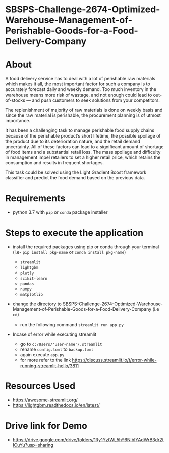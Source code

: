﻿# SBSPS-Challenge-2674-Optimized-Warehouse-Management-of-Perishable-Goods-for-a-Food-Delivery-Company

 
 # About

A food delivery service has to deal with a lot of perishable raw materials which makes it all, the most important factor for such a company is to accurately forecast daily and weekly demand. Too much inventory in the warehouse means more risk of wastage, and not enough could lead to out-of-stocks — and push customers to seek solutions from your competitors.

The replenishment of majority of raw materials is done on weekly basis and since the raw material is perishable, the procurement planning is of utmost importance.

It has been a challenging task to manage perishable food supply chains because of the perishable product’s short lifetime, the possible spoilage of the product due to its deterioration nature, and the retail demand uncertainty. All of these factors can lead to a significant amount of shortage of food items and a substantial retail loss. The mass spoilage and difficulty in management impel retailers to set a higher retail price, which retains the consumption and results in frequent shortages.

This task could be solved using the Light Gradient Boost framework classifier and predict the food demand based on the previous data. 
# Requirements
* python 3.7 with ```pip``` or ```conda``` package installer
# Steps to execute the application
- install the required packages using pip or conda through your terminal (i.e- ```pip install pkg-name``` or ```conda install pkg-name```)
   * ```streamlit```
   * ```lightgbm```
   * ```plotly```
   * ```scikit-learn```
   * ```pandas```
   * ```numpy```
   * ```matplotlib```
   
   
- change  the directory to SBSPS-Challenge-2674-Optimized-Warehouse-Management-of-Perishable-Goods-for-a-Food-Delivery-Company (i.e ```cd```)
   * run the following command ```streamlit run app.py```
- Incase of error while executing streamlit
   * go to ```c:/Users/'user-name'/.streamlit```
   * rename ```config.toml``` to ```backup.toml```
   * again execute ```app.py```
   * for more refer to the link https://discuss.streamlit.io/t/error-while-running-streamlit-hello/3811
# Resources Used
* https://awesome-streamlit.org/
* https://lightgbm.readthedocs.io/en/latest/

# Drive link for Demo
* https://drive.google.com/drive/folders/1Ry1YztWL5hY6NlblYAdWrB3dr2tICuYu?usp=sharing
